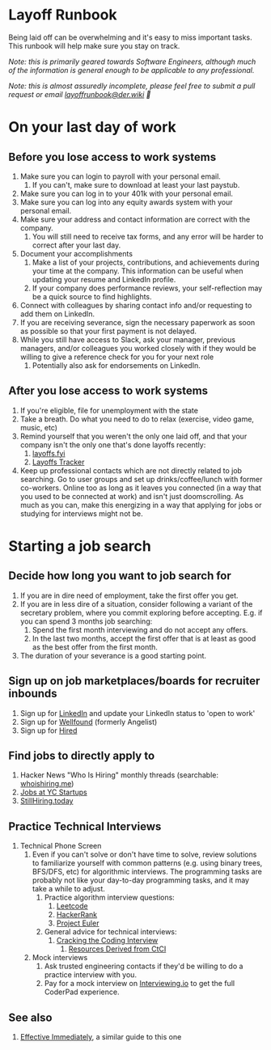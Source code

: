 # Layoff Runbook

Being laid off can be overwhelming and it's easy to miss important tasks. This
runbook will help make sure you stay on track.

_Note: this is primarily geared towards Software Engineers, although much of the
information is general enough to be applicable to any professional._

_Note: this is almost assuredly incomplete, please feel free to submit a pull
request or email [layoffrunbook@der.wiki](mailto:layoffrunbook@der.wiki) 🙏_

# On your last day of work
## Before you lose access to work systems
1. Make sure you can login to payroll with your personal email.
    1. If you can't, make sure to download at least your last paystub.
1. Make sure you can log in to your 401k with your personal email.
1. Make sure you can log into any equity awards system with your personal email.
1. Make sure your address and contact information are correct with the company.
    1. You will still need to receive tax forms, and any error will be harder to correct after your last day.
1. Document your accomplishments
    1. Make a list of your projects, contributions, and achievements during your time at the company. This information can be useful when updating your resume and LinkedIn profile.
    2. If your company does performance reviews, your self-reflection may be a quick source to find highlights.
1. Connect with colleagues by sharing contact info and/or requesting to add them on LinkedIn.
1. If you are receiving severance, sign the necessary paperwork as soon as possible so that your first payment is not delayed.
1. While you still have access to Slack, ask your manager, previous managers, and/or colleagues you worked closely with if they would be willing to give a reference check for you for your next role
    1. Potentially also ask for endorsements on LinkedIn.

## After you lose access to work systems
1. If you're eligible, file for unemployment with the state
1. Take a breath. Do what you need to do to relax (exercise, video game, music, etc)
1. Remind yourself that you weren't the only one laid off, and that your company isn't the only one that's done layoffs recently:
    1. [layoffs.fyi](https://layoffs.fyi)
    1. [Layoffs Tracker](https://layoffstracker.com)
1. Keep up professional contacts which are not directly related to job searching. Go to user
groups and set up drinks/coffee/lunch with former co-workers.  Online too as long as it leaves
you connected (in a way that you used to be connected at work) and isn't just doomscrolling.
As much as you can, make this energizing in a way that applying for jobs or studying for
interviews might not be.

# Starting a job search
## Decide how long you want to job search for
1. If you are in dire need of employment, take the first offer you get.
1. If you are in less dire of a situation, consider following a variant of the secretary problem, where you commit exploring before accepting. E.g. if you can spend 3 months job searching:
    1. Spend the first month interviewing and do not accept any offers.
    2. In the last two months, accept the first offer that is at least as good as the best offer from the first month.
1. The duration of your severance is a good starting point.

## Sign up on job marketplaces/boards for recruiter inbounds
1. Sign up for [LinkedIn](https://www.linkedin.com) and update your LinkedIn status to 'open to work'
1. Sign up for [Wellfound](https://www.wellfound.com) (formerly Angelist)
1. Sign up for [Hired](https://www.hired.com)

## Find jobs to directly apply to
1. Hacker News "Who Is Hiring" monthly threads (searchable: [whoishiring.me](https://whoishiring.me))
1. [Jobs at YC Startups](https://news.ycombinator.com/jobs)
1. [StillHiring.today](http://stillhiring.today)



## Practice Technical Interviews
1. Technical Phone Screen
    1. Even if you can't solve or don't have time to solve, review solutions to familiarize yourself with common patterns (e.g. using binary trees, BFS/DFS, etc) for algorithmic interviews. The programming tasks are probably not like your day-to-day programming tasks, and it may take a while to adjust.
        1. Practice algorithm interview questions:
            1. [Leetcode](https://www.leetcode.com)
            1. [HackerRank](https://www.hackerrank.com)
            1. [Project Euler](https://www.projecteuler.net)
        1. General advice for technical interviews:
            1. [Cracking the Coding Interview](https://www.crackingthecodinginterview.com)
                1. [Resources Derived from CtCI](https://duckduckgo.com/?q=cracking+the+coding+interview+summary&hps=1&ia=web)
    1. Mock interviews
        1. Ask trusted engineering contacts if they'd be willing to do a practice interview with you.
        1. Pay for a mock interview on [Interviewing.io](https://www.interviewing.io) to get the full CoderPad experience.

## See also
1. [Effective Immediately](https://github.com/Effective-Immediately/effective-immediately), a
similar guide to this one

